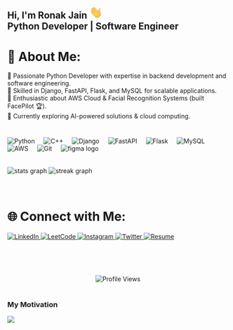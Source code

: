 </h2>
<h2 align="left">Hi, I'm Ronak Jain <img src="https://raw.githubusercontent.com/ABSphreak/ABSphreak/master/gifs/Hi.gif" width="30" height="29" style="max-width: 100%; display: inline-block;" />
<br>Python Developer | Software Engineer</h2>

###

# 💫 About Me:
🔹 Passionate Python Developer with expertise in backend development and software engineering.<br>🔹 Skilled in Django, FastAPI, Flask, and MySQL for scalable applications.<br>🔹 Enthusiastic about AWS Cloud & Facial Recognition Systems (built FacePilot 🏆).<br>🔹 Currently exploring AI-powered solutions & cloud computing.
<br>
<br>

###

<div align="left">
  <img src="https://cdn.jsdelivr.net/gh/devicons/devicon/icons/python/python-original.svg" height="30" alt="Python" />
  <img width="12" />
  <img src="https://cdn.jsdelivr.net/gh/devicons/devicon/icons/cplusplus/cplusplus-original.svg" height="30" alt="C++" />
  <img width="12" />
  <img src="https://cdn.jsdelivr.net/gh/devicons/devicon/icons/django/django-plain.svg" height="30" alt="Django" />
  <img width="12" />
  <img src="https://cdn.jsdelivr.net/gh/devicons/devicon/icons/fastapi/fastapi-original.svg" height="30" alt="FastAPI" />
  <img width="12" />
  <img src="https://cdn.jsdelivr.net/gh/devicons/devicon/icons/flask/flask-original.svg" height="30" alt="Flask" />
  <img width="12" />
  <img src="https://cdn.jsdelivr.net/gh/devicons/devicon/icons/mysql/mysql-original.svg" height="30" alt="MySQL" />
  <img width="12" />
  <img src="https://upload.wikimedia.org/wikipedia/commons/9/93/Amazon_Web_Services_Logo.svg" height="30" alt="AWS" />
  <img width="12" />
  <img src="https://cdn.jsdelivr.net/gh/devicons/devicon/icons/git/git-original.svg" height="30" alt="Git" />
  <img width="12" />
  <img src="https://cdn.jsdelivr.net/gh/devicons/devicon/icons/figma/figma-original.svg" height="30" alt="figma logo"  />
</div>
<br>
<br>

<div align="left">
  <img src="https://github-readme-stats.vercel.app/api?username=ronakjnrj&hide_title=false&hide_rank=false&show_icons=true&include_all_commits=true&count_private=true&theme=light&locale=en&hide_border=false" height="150" alt="stats graph"  />
<img src="https://streak-stats.demolab.com?user=ronakjnrj&locale=en&mode=daily&theme=light&hide_border=false&border_radius=5" height="150" alt="streak graph"  />
</div>

###

<br clear="both">


###

# 🌐 Connect with Me:
<div align="left">
  <a href="https://www.linkedin.com/in/ronakjnrj">
    <img src="https://img.shields.io/badge/LinkedIn-%230077B5.svg?style=for-the-badge&logo=Linkedin&logoColor=white" height="35" alt="LinkedIn" />
  </a>
  <a href="https://leetcode.com/u/ronakjnrj">
    <img src="https://img.shields.io/badge/LeetCode-%23FFA116.svg?style=for-the-badge&logo=leetcode&logoColor=white" height="35" alt="LeetCode" />
  </a>
  <a href="https://www.instagram.com/ronakjnrj">
    <img src="https://img.shields.io/badge/Instagram-%23E4405F.svg?style=for-the-badge&logo=instagram&logoColor=white" height="35" alt="Instagram" />
  </a>
  <a href="https://twitter.com/ronakjn_rj">
    <img src="https://img.shields.io/badge/Twitter-%231DA1F2.svg?style=for-the-badge&logo=twitter&logoColor=white" height="35" alt="Twitter" />
  </a>  
    <a href="https://drive.google.com/file/d/1xe0TotWuBaUN3URa08kNS5NZKJK45nY0/view?usp=drive_link">
    <img src="https://img.shields.io/badge/Resume-%23FF1493.svg?style=for-the-badge&logo=adobeacrobatreader&logoColor=white" height="35" alt="Resume" />
  </a>  
</div>
<br>

###

<br clear="both">

###

<div align="center">
  <img src="https://profile-counter.glitch.me/ronakjnrj/count.svg?" alt="Profile Views" />
</div>
<br>

###

### My Motivation
![](https://quotes-github-readme.vercel.app/api?type=horizontal&theme=tokyonight)

###
